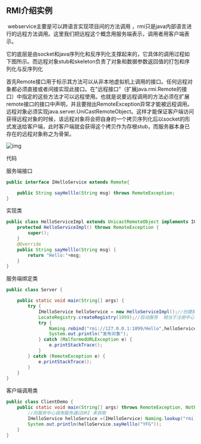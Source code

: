 ## RMI介绍实例

​      webservice主要是可以跨语言实现项目间的方法调用 ，rmi只是java内部语言进行的远程方法调用。这里我们把远程这个概念用服务端表示，调用者用客户端表示。

​     它的底层是由socket和java序列化和反序列化支撑起来的，它具体的调用过程如下图所示。而远程对象stub和skeleton负责了对象和数据参数返回值的打包和序列化与反序列化  

​    首先Remote接口用于标示其方法可以从非本地虚拟机上调用的接口。任何远程对象都必须直接或者间接实现此接口。在"远程接口"（扩展java.rmi.Remote的接口）中指定的这些方法才可以远程使用。也就是说要远程调用的方法必须在扩展remote接口的接口中声明，并且要抛出RemoteException异常才能被远程调用。远程对象必须实现java.server.UniCastRemoteObject。这样才能保证客户端访问获得远程对象的时候，该远程对象将会把自身的一个拷贝序列化后以socket的形式发送给客户端，此时客户端就会获得这个拷贝作为存根stub，而服务器本身已存在的远程对象称之为骨架。 

![img](D:\study\github\github-track\doc\rpc\image\rmi001) 



代码

服务端接口

```java
public interface IHelloService extends Remote{

    public String sayHelllo(String msg) throws RemoteException;
}
```

实现类

```java
public class HelloServiceImpl extends UnicastRemoteObject implements IHelloService {
    protected HelloServiceImpl() throws RemoteException {
        super();
    }
    @Override
    public String sayHelllo(String msg) {
        return "Hello:"+msg;
    }
}
```

服务端绑定类

```java
public class Server {

    public static void main(String[] args) {
        try {
            IHelloService helloService = new HelloServiceImpl();//创建服务 HelloServiceImpl_stub   继承了UnicastRemoteObject  Remote
            LocateRegistry.createRegistry(1099);//启动服务  相当于注册中心  向注册中心注册
            try {
                Naming.rebind("rmi://127.0.0.1:1099/Hello",helloService);  //绑定服务  基于socket 进行转递服务
                System.out.println("发布对象");
            } catch (MalformedURLException e) {
                e.printStackTrace();
            }
        } catch (RemoteException e) {
            e.printStackTrace();
        }
    }
}
```

客户端调用类

```java
public class ClientDemo {
    public static void main(String[] args) throws RemoteException, NotBoundException, MalformedURLException {
        //向服务中心调用服务通过URI 来获取
        IHelloService helloService =(IHelloService) Naming.lookup("rmi://127.0.0.1:1099/Hello");//有一个stub
        System.out.println(helloService.sayHelllo("YFG"));
    }
}
```